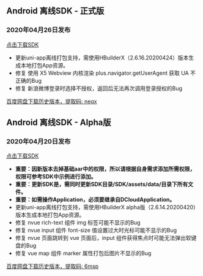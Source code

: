 ## Android 离线SDK - 正式版

### 2020年04月26日发布
[点击下载SDK](http://download.dcloud.net.cn/Android-SDK@2.6.16.80137_20200426.zip)

+ 更新uni-app离线打包支持，需使用HBuilderX（2.6.16.20200424）版本生成本地打包App资源。	
+ 修复 使用 X5 Webview 内核渲染 plus.navigator.getUserAgent 获取 UA 不正确的Bug
+ 修复 新浪微博登录时选择不授权，返回后无法再次调用登录授权的Bug

[百度网盘下载历史版本，提取码: neqx](https://pan.baidu.com/s/1Gpbnq3wLvvnRO6W-SlvVpA)



## Android 离线SDK - Alpha版

### 2020年04月20日发布

[点击下载SDK](http://download.dcloud.net.cn/Android-SDK@2.6.14.80129_20200420.zip)

+ **重要：因新版本去掉基础aar中的权限，所以请根据自身需求添加所需权限，权限可参考SDK中示例进行添加。**
+ **重要：更新SDK是，需同时更新SDK目录/SDK/assets/data/目录下所有文件。**
+ **重要：如需操作Application，必须要继承自DCloudApplication。**
+ 更新uni-app离线打包支持，需使用HBuilderX alpha版（2.6.14.20200420）版本生成本地打包App资源。	
+ 修复 nvue rich-text 组件 img 标签可能不显示的Bug
+ 修复 nvue input 组件 font-size 值设置过大时光标可能不显示的Bug
+ 修复 nvue 页面跳转到 vue 页面后，input 组件获得焦点时可能无法弹出软键盘的Bug
+ 修复 vue map 组件 marker 属性打包后图片不显示的Bug

[百度网盘下载历史版本，提取码: 6msp](https://pan.baidu.com/s/10fne34bwxWGtDJTd4PhroA)

